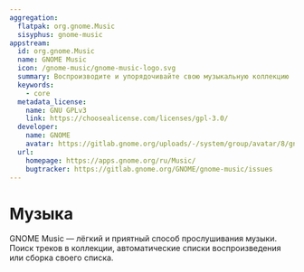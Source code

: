 ```yaml
---
aggregation:
  flatpak: org.gnome.Music
  sisyphus: gnome-music
appstream:
  id: org.gnome.Music
  name: GNOME Music
  icon: /gnome-music/gnome-music-logo.svg
  summary: Воспроизводите и упорядочивайте свою музыкальную коллекцию
  keywords:
    - core
  metadata_license:
    name: GNU GPLv3
    link: https://choosealicense.com/licenses/gpl-3.0/
  developer:
    name: GNOME
    avatar: https://gitlab.gnome.org/uploads/-/system/group/avatar/8/gnomelogo.png?width=48
  url:
    homepage: https://apps.gnome.org/ru/Music/
    bugtracker: https://gitlab.gnome.org/GNOME/gnome-music/issues
---
```


# Музыка

GNOME Music — лёгкий и приятный способ прослушивания музыки. Поиск треков в коллекции, автоматические списки воспроизведения или сборка своего списка.

<!--@include: @apps/.parts/install/content-repo.md-->
<!--@include: @apps/.parts/install/content-flatpak.md-->
